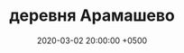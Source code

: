 ---
layout: post
title:  "деревня Арамашево"
date:   2020-03-02 20:00:00 +0500
categories: ural
number: 9
video: 0NagNGVHM-o
---
